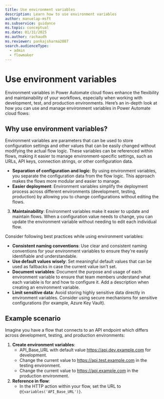 ```yaml
---
title: Use environment variables
description: Learn how to use environment variables
author: manuelap-msft
ms.subservice: guidance
ms.topic: conceptual
ms.date: 01/31/2025
ms.author: rachaudh
ms.reviewer: pankajsharma2087
search.audienceType: 
  - admin
  - flowmaker
---
```


# Use environment variables

Environment variables in Power Automate cloud flows enhance the flexibility and maintainability of your workflows, especially when working with development, test, and production environments. Here’s an in-depth look at how you can use and manage environment variables in Power Automate cloud flows:

## Why use environment variables?

Environment variables are parameters that can be used to store configuration settings and other values that can be easily changed without modifying the actual flow logic. These variables can be referenced within flows, making it easier to manage environment-specific settings, such as URLs, API keys, connection strings, or other configuration data.

- **Separation of configuration and logic**: By using environment variables, you separate the configuration data from the flow logic. This approach makes the flows more modular and easier to manage.
- **Easier deployment**: Environment variables simplify the deployment process across different environments (development, testing, production) by allowing you to change configurations without editing the flows.
3.  **Maintainability**: Environment variables make it easier to update and maintain flows. When a configuration value needs to change, you can update the environment variable without needing to edit each individual flow.

Consider following best practices while using environment variables:

- **Consistent naming conventions**: Use clear and consistent naming conventions for your environment variables to ensure they're easily identifiable and understandable.
- **Use default values wisely**: Set meaningful default values that can be used as fallbacks in case the current value isn't set.
- **Document variables**: Document the purpose and usage of each environment variable to ensure that team members understand what each variable is for and how to configure it. Add a description when creating an environment variable.
- **Limit sensitive data**: Avoid storing highly sensitive data directly in environment variables. Consider using secure mechanisms for sensitive configurations (for example, Azure Key Vault).

## Example scenario

Imagine you have a flow that connects to an API endpoint which differs across development, testing, and production environments:

1.  **Create environment variables**:
    -   API_Base_URL with default value https://api.dev.example.com for development.
    -   Change the current value to https://api.test.example.com in the testing environment.
    -   Change the current value to https://api.example.com in the production environment.
2.  **Reference in flow**:
    -   In the HTTP action within your flow, set the URL to `@{variables('API_Base_URL')}`.

